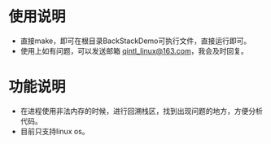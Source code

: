 # 使用说明
- 直接make，即可在根目录BackStackDemo可执行文件，直接运行即可。
- 使用上如有问题，可以发送邮箱  qintl_linux@163.com，我会及时回复。
# 功能说明
- 在进程使用非法内存的时候，进行回溯栈区，找到出现问题的地方，方便分析代码。
- 目前只支持linux os。

